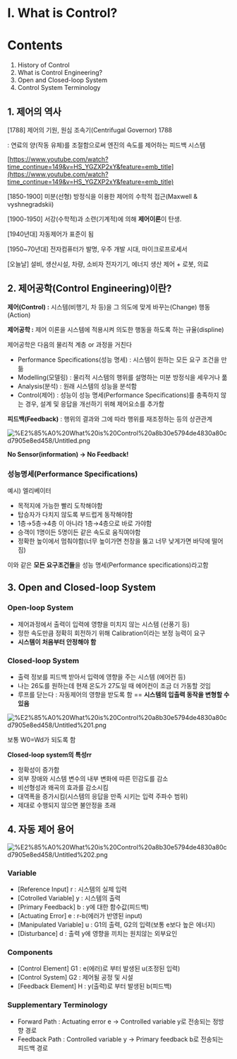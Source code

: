 # Ⅰ. What is Control?


# Contents

1. History of Control
2. What is Control Engineering?
3. Open and Closed-loop System
4. Control System Terminology

## 1. 제어의 역사

[1788] 제어의 기원, 원심 조속기(Centrifugal Governor) 1788

: 연료의 양(작동 유체)를 조절함으로써 엔진의 속도를 제어하는 피드백 시스템

[https://www.youtube.com/watch?time_continue=149&v=HS_YGZXP2xY&feature=emb_title](https://www.youtube.com/watch?time_continue=149&v=HS_YGZXP2xY&feature=emb_title)

[1850-1900] 미분(선형) 방정식을 이용한 제어의 수학적 접근(Maxwell & vyshnegradskii)

[1900-1950] 서강(수학적)과 소련(기계적)에 의해 **제어이론**이 탄생. 

[1940년대] 자동제어가 표준이 됨

[1950~70년대] 전자컴퓨터가 발명, 우주 개발 시대, 마이크로프로세서

[오늘날] 설비, 생산시설, 차량, 소비자 전자기기, 에너지 생산 제어 + 로봇, 의료

## 2. 제어공학(Control Engineering)이란?

**제어(Control) :** 시스템(비행기, 차 등)을 그 의도에 맞게 바꾸는(Change) 행동(Action)

**제어공학 :** 제어 이론을 시스템에 적용시켜 의도한 행동을 하도록 하는 규율(displine)

제어공학은 다음의 물리적 계층 or 과정을 거친다

- Performance Specifications(성능 명세) : 시스템이 원하는 모든 요구 조건을 만듦
- Modelling(모델링) : 물리적 시스템의 행위를 설명하는 미분 방정식을 세우거나 풂
- Analysis(분석) : 원래 시스템의 성능을 분석함
- Control(제어) : 성능이 성능 명세(Performance Specifications)를 충족하지 않는 경우, 설계 및 응답을 개선하기 위해 제어요소를 추가함

**피드백(Feedback)** : 행위의 결과와 그에 따라 행위를 재조정하는 등의 상관관계

![%E2%85%A0%20What%20is%20Control%20a8b30e5794de4830a80cd7905e8ed458/Untitled.png](%E2%85%A0%20What%20is%20Control%20a8b30e5794de4830a80cd7905e8ed458/Untitled.png)

**No Sensor(information) → No Feedback!**

### 성능명세(Performance Specifications)

예시) 엘리베이터

- 목적지에 가능한 빨리 도착해야함
- 탑승자가 다치지 않도록 부드럽게 동작해야함
- 1층→5층→4층 이 아니라 1층→4층으로 바로 가야함
- 승객이 1명이든 5명이든 같은 속도로 움직여야함
- 정확한 높이에서 멈춰야함(너무 높이가면 천장을 뚫고 너무 낮게가면 바닥에 떨어짐)

이와 같은 **모든 요구조건들**을 성능 명세(Performance specifications)라고함

## 3. Open and Closed-loop System

### Open-loop System

- 제어과정에서 출력이 입력에 영향을 미치지 않는 시스템 (선풍기 등)
- 정한 속도만큼 정확히 회전하기 위해 Calibration이라는 보정 능력이 요구
- **시스템이 처음부터 안정해야 함**

### Closed-loop System

- 출력 정보를 피드백 받아서 입력에 영향을 주는 시스템 (에어컨 등)
- 나는 26도를 원하는데 현재 온도가 27도일 때 에어컨이 조금 더 가동할 것임
- 루프를 닫는다 : 자동제어의 영향을 받도록 함 == **시스템의 입출력 동작을 변형할 수 있음**

![%E2%85%A0%20What%20is%20Control%20a8b30e5794de4830a80cd7905e8ed458/Untitled%201.png](%E2%85%A0%20What%20is%20Control%20a8b30e5794de4830a80cd7905e8ed458/Untitled%201.png)

보통 W0=Wd가 되도록 함

**Closed-loop system의 특성rr**

- 정확성이 증가함
- 외부 장애와 시스템 변수의 내부 변화에 따른 민감도를 감소
- 비선형성과 왜곡의 효과를 감소시킴
- 대역폭을 증가시킴(시스템의 응답을 만족 시키는 입력 주파수 범위)
- 제대로 수행되지 않으면 불안정을 초래

## 4. 자동 제어 용어

![%E2%85%A0%20What%20is%20Control%20a8b30e5794de4830a80cd7905e8ed458/Untitled%202.png](%E2%85%A0%20What%20is%20Control%20a8b30e5794de4830a80cd7905e8ed458/Untitled%202.png)

### Variable

- [Reference Input] r : 시스템의 실제 입력
- [Cotrolled Variable] y : 시스템의 출력
- [Primary Feedback] b : y에 대한 함수값(피드백)
- [Actuating Error] e : r-b(에러가 반영된 input)
- [Manipulated Variable] u : G1의 출력, G2의 입력(보통 e보다 높은 에너지)
- [Disturbance] d : 출력 y에 영향을 끼치는 원치않는 외부요인

### Components

- [Control Element] G1 : e(에러)로 부터 발생된 u(조정된 입력)
- [Control System] G2 : 제어될 공정 및 시설
- [Feedback Element] H : y(출력)로 부터 발생된 b(피드백)

### Supplementary Terminology

- Forward Path : Actuating error e → Controlled variable y로 전송되는 정방향 경로
- Feedback Path : Controlled variable y → Primary feedback b로 전송되는 피드백 경로